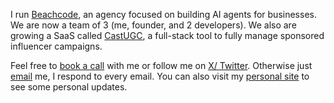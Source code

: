 I run [Beachcode](https://beachcode.de), an agency focused on building AI agents for businesses. We are now a team of 3 (me, founder, and 2 developers). We also are growing a SaaS called [CastUGC](https://castugc.com), a full-stack tool to fully manage sponsored influencer campaigns.

 Feel free to [book a call](https://cal.com/beachcode) with me or follow me on [X/ Twitter](https://x.com/lennardeth). Otherwise just [email](mailto:lennard@beachcode.de) me, I respond to every email. You can also visit my [personal site](https://lennard.bio) to see some personal updates.
